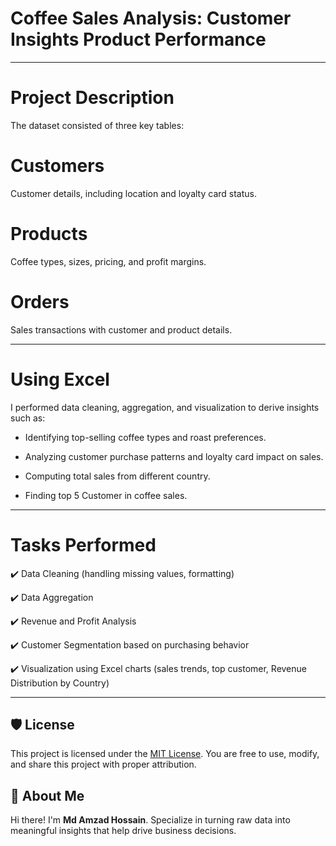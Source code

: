 # Coffee Sales Analysis: Customer Insights Product Performance

---

# Project Description
The dataset consisted of three key tables:

# Customers
Customer details, including location and loyalty card status.
# Products
Coffee types, sizes, pricing, and profit margins.
# Orders
Sales transactions with customer and product details.

---
# Using Excel
I performed data cleaning, aggregation, and visualization to derive insights such as:
- Identifying top-selling coffee types and roast preferences.

- Analyzing customer purchase patterns and loyalty card impact on sales.

- Computing total sales from different country.

- Finding top 5 Customer in coffee sales.

---

# Tasks Performed
✔️ Data Cleaning (handling missing values, formatting)

✔️ Data Aggregation 

✔️ Revenue and Profit Analysis

✔️ Customer Segmentation based on purchasing behavior

✔️ Visualization using Excel charts (sales trends, top customer, Revenue Distribution by Country)

---

## 🛡️ License

This project is licensed under the [MIT License](LICENSE). You are free to use, modify, and share this project with proper attribution.

## 🌟 About Me

Hi there! I'm **Md Amzad Hossain**. Specialize in turning raw data into meaningful insights that help drive business decisions. 
